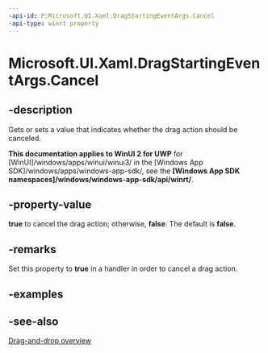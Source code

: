 ```yaml
---
-api-id: P:Microsoft.UI.Xaml.DragStartingEventArgs.Cancel
-api-type: winrt property
---
```


<!-- Property syntax
public bool Cancel { get;  set; }
-->

# Microsoft.UI.Xaml.DragStartingEventArgs.Cancel

## -description
Gets or sets a value that indicates whether the drag action should be canceled.

**This documentation applies to WinUI 2 for UWP** for [WinUI]/windows/apps/winui/winui3/ in the [Windows App SDK]/windows/apps/windows-app-sdk/, see the **[Windows App SDK namespaces]/windows/windows-app-sdk/api/winrt/**.

## -property-value
**true** to cancel the drag action; otherwise, **false**. The default is **false**.

## -remarks
Set this property to **true** in a handler in order to cancel a drag action.

## -examples

## -see-also

[Drag-and-drop overview](/windows/apps/design/input/drag-and-drop)
